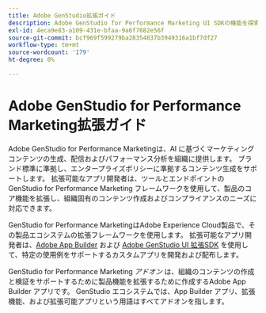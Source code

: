 ```yaml
---
title: Adobe GenStudio拡張ガイド
description: Adobe GenStudio for Performance Marketing UI SDKの機能を探索し、拡張可能なアプリケーションの構築方法を学びます。
exl-id: 4eca9e83-a109-431e-bfaa-9a6f7682e56f
source-git-commit: bcf969f599279ba28354837b3949316a1bf7df27
workflow-type: tm+mt
source-wordcount: '179'
ht-degree: 0%

---
```


# Adobe GenStudio for Performance Marketing拡張ガイド

Adobe GenStudio for Performance Marketingは、AI に基づくマーケティングコンテンツの生成、配信およびパフォーマンス分析を組織に提供します。 ブランド標準に準拠し、エンタープライズポリシーに準拠するコンテンツ生成をサポートします。 拡張可能なアプリ開発者は、ツールとエンドポイントのGenStudio for Performance Marketing フレームワークを使用して、製品のコア機能を拡張し、組織固有のコンテンツ作成およびコンプライアンスのニーズに対応できます。

GenStudio for Performance MarketingはAdobe Experience Cloud製品で、その製品エコシステムの拡張フレームワークを使用します。 拡張可能なアプリ開発者は、[Adobe App Builder](https://developer.adobe.com/app-builder/) および [Adobe GenStudio UI 拡張SDK](https://github.com/adobe/genstudio-uix-sdk) を使用して、特定の使用例をサポートするカスタムアプリを開発および配布します。

GenStudio for Performance Marketing _アドオン_ は、組織のコンテンツの作成と検証をサポートするために製品機能を拡張するために作成するAdobe App Builder アプリです。 GenStudio エコシステムでは、App Builder アプリ、拡張機能、および拡張可能アプリという用語はすべてアドオンを指します。
